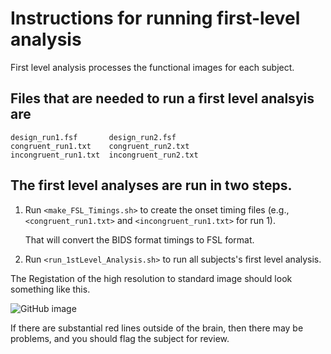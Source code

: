 # Instructions for running first-level analysis

First level analysis processes the functional images for each subject.

## Files that are needed to run a first level analsyis are

```
design_run1.fsf       design_run2.fsf
congruent_run1.txt    congruent_run2.txt
incongruent_run1.txt  incongruent_run2.txt
```


## The first level analyses are run in two steps.

1. Run `<make_FSL_Timings.sh>` to create the onset timing files
   (e.g., `<congruent_run1.txt>` and `<incongruent_run1.txt>` for run 1).

   That will convert the BIDS format timings to FSL format.

2. Run `<run_1stLevel_Analysis.sh>` to run all subjects's first level
   analysis.

The Registation of the high resolution to standard image should look something
like this.

![GitHub image](highres2standard.png)

If there are substantial red lines outside of the brain, then there may
be problems, and you should flag the subject for review.

